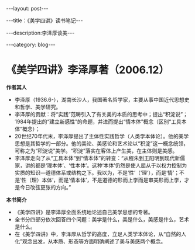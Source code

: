 ---layout: post---


---title：《美学四讲》读书笔记---


---description:李泽厚谈美---


---category: blog---

# 《美学四讲》李泽厚著（2006.12） #

**作者其人**

- 李泽厚（1936.6-），湖南长沙人，我国著名哲学家，主要从事中国近代思想史和哲学、美学研究。
- 李泽厚的贡献：将“实践”范畴引入了有关美的本质的思考中；提出“积淀说”；1984年提出的“建立新感性”的命题，并进而提出“情本体”概念（区别“工具本体”概念）；
- 20世纪70年代末，李泽厚提出了主体性实践哲学（人类学本体论）。他的美学思想是其哲学的一部分。他的美论、美感论和艺术论以“积淀”这一概念统领，可称之为“积淀说”美学。“积淀”落实在客体上产生美，在主体则是美感。
- 李泽厚走向了从“工具本体”到“情本体”的转变：“从程朱到王阳明到现代新儒家，讲的都是‘理本体’、‘性本体’。这种‘本体’仍然是使人屈从于以权力控制为实质的知识—道德体系或结构之下。我以为，不是‘性’（‘理’），而是‘情’；不是‘性（理）本体’，而是‘情本体’，不是道德的形而上学而是审美形而上学，才是今日改弦更张的方向。”

**本书简介**

- 《美学四讲》是李泽厚全面系统地论述自己美学思想的专著。
- 全书分四部分依次回答四个问题：美学是什么，美是什么，美感是什么，艺术是什么。
- 在《美学四讲》中，李泽厚从哲学的高度，立足人类学本体论，从“自然的人化”观念出发，从本质、形态等方面明确阐述了美与美感两个概念。
